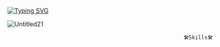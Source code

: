 
[![Typing SVG](https://readme-typing-svg.demolab.com?font=Fira+Code&weight=500&size=30&pause=1000&color=566BF7&background=D0F1FFF1&random=false&width=435&lines=%3C+Hey%2C+There!+%F0%9F%91%8B%3E;+%3C+This+is+Asif!+%3E;%3C+Glad+to+meet+you!+%3E)](https://git.io/typing-svg)


![Untitled21](https://github.com/AAS786/Asif-Shaikh/assets/149858827/0668ebdd-b441-4811-8574-7f253b0f704d)


                                                            🛠️Skills🛠️
